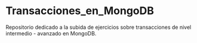# Transacciones_en_MongoDB
Repositorio dedicado a la subida de ejercicios sobre transacciones de nivel intermedio - avanzado en MongoDB.
